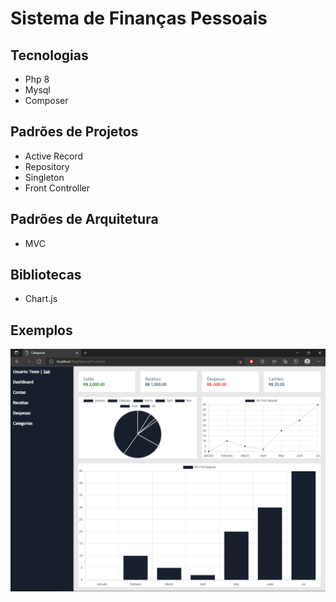 # Sistema de Finanças Pessoais

## Tecnologias
- Php 8 
- Mysql
- Composer

## Padrões de Projetos
- Active Record
- Repository
- Singleton
- Front Controller

## Padrões de Arquitetura
- MVC

## Bibliotecas
- Chart.js

## Exemplos
![Alt text](img1.PNG?raw=true "Exemplo:")